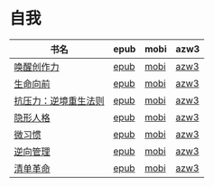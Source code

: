 # 自我

| 书名 | epub | mobi | azw3 |
| --- | --- | --- | --- |
| [唤醒创作力](http://ct.dalanmei.com/f/31084289-571540044-5e4ce4) | [epub](http://ct.dalanmei.com/f/31084289-571540044-5e4ce4) | [mobi](http://ct.dalanmei.com/f/31084289-571807726-a50f0a) | [azw3](http://ct.dalanmei.com/f/31084289-572196163-9b842f) |
| [生命向前](http://ct.dalanmei.com/f/31084289-571556155-18eb95) | [epub](http://ct.dalanmei.com/f/31084289-571556155-18eb95) | [mobi](http://ct.dalanmei.com/f/31084289-571912656-b91355) | [azw3](http://ct.dalanmei.com/f/31084289-572073160-b31e61) |
| [抗压力：逆境重生法则](http://ct.dalanmei.com/f/31084289-571558999-2072c7) | [epub](http://ct.dalanmei.com/f/31084289-571558999-2072c7) | [mobi](http://ct.dalanmei.com/f/31084289-571919704-56056a) | [azw3](http://ct.dalanmei.com/f/31084289-572076400-563b2e) |
| [隐形人格](http://ct.dalanmei.com/f/31084289-571561055-0f7e06) | [epub](http://ct.dalanmei.com/f/31084289-571561055-0f7e06) | [mobi](http://ct.dalanmei.com/f/31084289-571986842-e674a3) | [azw3](http://ct.dalanmei.com/f/31084289-571904607-d4f7b3) |
| [微习惯](http://ct.dalanmei.com/f/31084289-571523703-cc0947) | [epub](http://ct.dalanmei.com/f/31084289-571523703-cc0947) | [mobi](http://ct.dalanmei.com/f/31084289-571779707-f842b7) | [azw3](http://ct.dalanmei.com/f/31084289-571879548-a86b6d) |
| [逆向管理](None) | [epub](None) | [mobi](None) | [azw3](None) |
| [清单革命](None) | [epub](None) | [mobi](None) | [azw3](None) |
